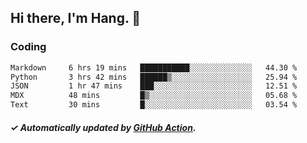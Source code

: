 ## Hi there, I'm Hang. 👋

### Coding

<!--START_SECTION:waka-->

```txt
Markdown     6 hrs 19 mins   ███████████░░░░░░░░░░░░░░   44.30 %
Python       3 hrs 42 mins   ██████▒░░░░░░░░░░░░░░░░░░   25.94 %
JSON         1 hr 47 mins    ███░░░░░░░░░░░░░░░░░░░░░░   12.51 %
MDX          48 mins         █▒░░░░░░░░░░░░░░░░░░░░░░░   05.68 %
Text         30 mins         █░░░░░░░░░░░░░░░░░░░░░░░░   03.54 %
```

<!--END_SECTION:waka-->

##### ✓ Automatically updated by [GitHub Action](https://github.com/huhuhang/huhuhang/actions).
